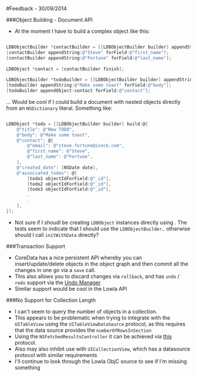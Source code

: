 #Feedback - 30/09/2014

###Object Building - Document API
 
- At the moment I have to build a complex object like this:
	
``` Objective-C

LDBObjectBuilder *contactBuilder = [[LDBObjectBuilder builder] appendString:@"steve.fortune@icecb.com" forField:@"email"];
[contactBuilder appendString:@"Steve" forField:@"first_name"];
[contactBuilder appendString:@"Fortune" forField:@"last_name"];
    
LDBObject *contact = [contactBuilder finish];
    
LDBObjectBuilder *todoBuilder = [[LDBObjectBuilder builder] appendString:@"New TODO" forField:@"title"];
[todoBuilder appendString:@"Make some toast" forField:@"body"];
[todoBuilder appendObject:contact forField:@"contact"];

```

… Would be cool if I could build a document with nested objects directly from an `NSDictionary` literal. Something like:


``` Objective-C

LDBObject *todo = [[LDBObjectBuilder builder] build:@{
	@"title": @"New TODO",
	@"body": @"Make some toast",
	@"contact": @{
		@"email": @"steve.fortune@icecb.com",
		@"first_name": @"Steve",
		@"last_name": @"Fortune",
	},
	@"created_date": [NSDate date],
	@"associated_todos": @[
		[todo1 objectIdForField:@"_id"],
		[todo2 objectIdForField:@"_id"],
		[todo3 objectIdForField:@"_id"],
		.
		.
	],
}];

```

- Not sure if I shoudl be creating `LDBObject` instances directly using . The tests seem to indicate that I should use the `LDBObjectBuilder`.. otherwise should I call `initWithData` directly?

###Transaction Support

- CoreData has a nice persistent API whereby you can insert/update/delete objects in the object graph and then commit all the changes in one go via a `save` call.
- This also allows you to discard changes via `rollback`, and has `undo` / `redo` support via the [Undo Manager](https://developer.apple.com/library/mac/documentation/Cocoa/Reference/Foundation/Classes/NSUndoManager_Class/Reference/Reference.html)
- Similar support would be cool in the Lowla API


###No Support for Collection Length

- I can't seem to query the number of objects in a collection.
- This appears to be problematic when trying to integrate with the `UITableView` using the `UITableViewDataSource` protocol, as this requires that the data source provides the `numberOfRowsInSection`
- Using the `NSFetchedResultsController` it can be achieved via [this](https://developer.apple.com/library/ios/Documentation/CoreData/Reference/NSFetchedResultsSectionInfo_Protocol/index.html) protocol.
- Also may also inhibit use with `UICollectionView`, which has a datasource protocol with similar requirements
- I'll continue to look through the Lowla ObjC source to see if I'm missing something